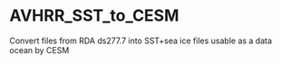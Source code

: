 # AVHRR_SST_to_CESM
Convert files from RDA ds277.7 into SST+sea ice files usable as a data ocean by CESM
